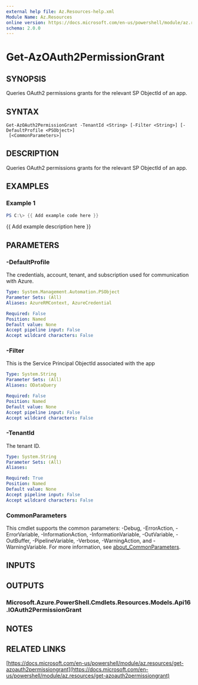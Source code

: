 ```yaml
---
external help file: Az.Resources-help.xml
Module Name: Az.Resources
online version: https://docs.microsoft.com/en-us/powershell/module/az.resources/get-azoauth2permissiongrant
schema: 2.0.0
---
```


# Get-AzOAuth2PermissionGrant

## SYNOPSIS
Queries OAuth2 permissions grants for the relevant SP ObjectId of an app.

## SYNTAX

```
Get-AzOAuth2PermissionGrant -TenantId <String> [-Filter <String>] [-DefaultProfile <PSObject>]
 [<CommonParameters>]
```

## DESCRIPTION
Queries OAuth2 permissions grants for the relevant SP ObjectId of an app.

## EXAMPLES

### Example 1
```powershell
PS C:\> {{ Add example code here }}
```

{{ Add example description here }}

## PARAMETERS

### -DefaultProfile
The credentials, account, tenant, and subscription used for communication with Azure.

```yaml
Type: System.Management.Automation.PSObject
Parameter Sets: (All)
Aliases: AzureRMContext, AzureCredential

Required: False
Position: Named
Default value: None
Accept pipeline input: False
Accept wildcard characters: False
```

### -Filter
This is the Service Principal ObjectId associated with the app

```yaml
Type: System.String
Parameter Sets: (All)
Aliases: ODataQuery

Required: False
Position: Named
Default value: None
Accept pipeline input: False
Accept wildcard characters: False
```

### -TenantId
The tenant ID.

```yaml
Type: System.String
Parameter Sets: (All)
Aliases:

Required: True
Position: Named
Default value: None
Accept pipeline input: False
Accept wildcard characters: False
```

### CommonParameters
This cmdlet supports the common parameters: -Debug, -ErrorAction, -ErrorVariable, -InformationAction, -InformationVariable, -OutVariable, -OutBuffer, -PipelineVariable, -Verbose, -WarningAction, and -WarningVariable. For more information, see [about_CommonParameters](http://go.microsoft.com/fwlink/?LinkID=113216).

## INPUTS

## OUTPUTS

### Microsoft.Azure.PowerShell.Cmdlets.Resources.Models.Api16.IOAuth2PermissionGrant
## NOTES

## RELATED LINKS

[https://docs.microsoft.com/en-us/powershell/module/az.resources/get-azoauth2permissiongrant](https://docs.microsoft.com/en-us/powershell/module/az.resources/get-azoauth2permissiongrant)

